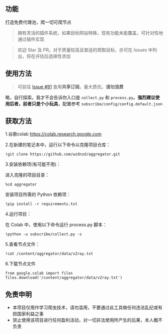 <!--
 * @Author: wzdnzd
 * @Date: 2022-03-06 14:51:29
 * @Description: 
 * Copyright (c) 2022 by wzdnzd, All Rights Reserved.
-->

## 功能
打造免费代理池，爬一切可爬节点
> 拥有灵活的插件系统，如果目标网站特殊，现有功能未能覆盖，可针对性地通过插件实现

> 欢迎 Star 及 PR。对于质量较高且普适的爬取目标，亦可在 Issues 中列出，将在评估后选择性添加

## 使用方法
> 可前往 [Issue #91](https://github.com/wzdnzd/aggregator/issues/91) 食用**共享订阅**，量大质优。**请勿浪费**
 
略，自行探索。我才不会告诉你入口是 `collect.py` 和 `process.py`。**强烈建议使用后者，前者只是个小玩具**，配置参考 `subscribe/config/config.default.json`

## 获取方法

1.谷歌colab
https://colab.research.google.com

2.在新建的笔记本中，运行以下命令以克隆项目仓库：​

    !git clone https://github.com/wzdnzd/aggregator.git

3.安装依赖项(有可能不用)：

  进入克隆的项目目录：​

    %cd aggregator

  安装项目所需的 Python 依赖项：​

    !pip install -r requirements.txt

4.运行项目：

  在 Colab 中，使用以下命令运行 process.py 脚本：

    !python -u subscribe/collect.py -s


5.查看节点文件：

    !cat /content/aggregator/data/v2ray.txt

6.下载节点文件

    from google.colab import files
    files.download('/content/aggregator/data/v2ray.txt')


## 免责申明
+ 本项目仅用作学习爬虫技术，请勿滥用，不要通过此工具做任何违法乱纪或有损国家利益之事
+ 禁止使用该项目进行任何盈利活动，对一切非法使用所产生的后果，本人概不负责
